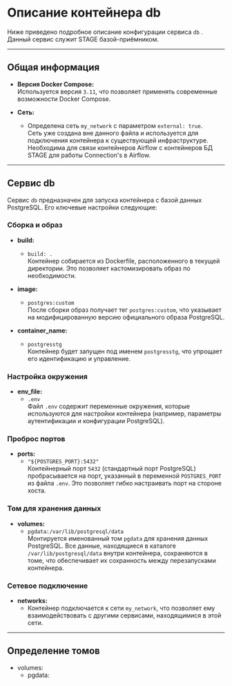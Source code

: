 # Описание контейнера db

Ниже приведено подробное описание конфигурации сервиса `db` . Данный сервис служит STAGE базой-приёмником.

---

## Общая информация

- **Версия Docker Compose:**  
  Используется версия `3.11`, что позволяет применять современные возможности Docker Compose.

- **Сеть:**  
  - Определена сеть `my_network` с параметром `external: true`.  
    Сеть уже создана вне данного файла и используется для подключения контейнера к существующей инфраструктуре. Необходима для связи контейнеров Airflow с контейнеров БД STAGE для работы Connection's в Airflow.

---

## Сервис db

Сервис `db` предназначен для запуска контейнера с базой данных PostgreSQL. Его ключевые настройки следующие:

### Сборка и образ

- **build:**  
  - `build: .`  
    Контейнер собирается из Dockerfile, расположенного в текущей директории. Это позволяет кастомизировать образ по необходимости.

- **image:**  
  - `postgres:custom`  
    После сборки образ получает тег `postgres:custom`, что указывает на модифицированную версию официального образа PostgreSQL.

- **container_name:**  
  - `postgresstg`  
    Контейнер будет запущен под именем `postgresstg`, что упрощает его идентификацию и управление.

### Настройка окружения

- **env_file:**  
  - `.env`  
    Файл `.env` содержит переменные окружения, которые используются для настройки контейнера (например, параметры аутентификации и конфигурации PostgreSQL).

### Проброс портов

- **ports:**  
  - `"${POSTGRES_PORT}:5432"`  
    Контейнерный порт `5432` (стандартный порт PostgreSQL) пробрасывается на порт, указанный в переменной `POSTGRES_PORT` из файла `.env`. Это позволяет гибко настраивать порт на стороне хоста.

### Том для хранения данных

- **volumes:**  
  - `pgdata:/var/lib/postgresql/data`  
    Монтируется именованный том `pgdata` для хранения данных PostgreSQL. Все данные, находящиеся в каталоге `/var/lib/postgresql/data` внутри контейнера, сохраняются в томе, что обеспечивает их сохранность между перезапусками контейнера.

### Сетевое подключение

- **networks:**  
  - Контейнер подключается к сети `my_network`, что позволяет ему взаимодействовать с другими сервисами, находящимися в этой сети.

---

## Определение томов

- volumes:
    - pgdata:
